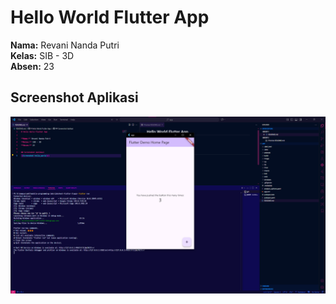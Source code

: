 # Hello World Flutter App

**Nama:** Revani Nanda Putri    
**Kelas:** SIB - 3D  
**Absen:** 23

## Screenshot Aplikasi
![Screenshot hello_world](image/1.png)   
